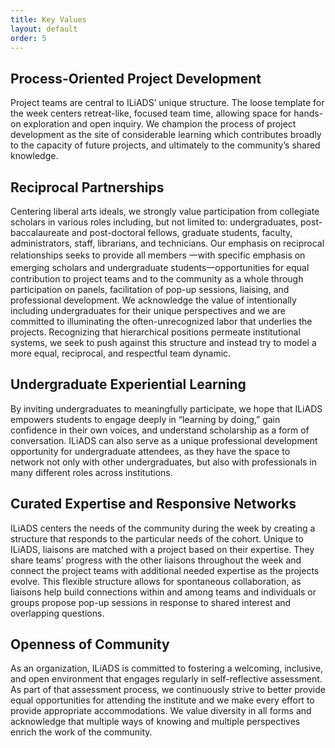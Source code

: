 ```yaml
---
title: Key Values
layout: default
order: 5
---
```


## Process-Oriented Project Development

Project teams are central to ILiADS’ unique structure. The loose template for the week centers retreat-like, focused team time, allowing space for hands-on exploration and open inquiry. We champion the process of project development as the site of considerable learning which contributes broadly to the capacity of future projects, and ultimately to the community’s shared knowledge.

## Reciprocal Partnerships

Centering liberal arts ideals, we strongly value participation from collegiate scholars in various roles including, but not limited to: undergraduates, post-baccalaureate and post-doctoral fellows, graduate students, faculty, administrators, staff, librarians, and technicians. Our emphasis on reciprocal relationships seeks to provide all members 一with specific emphasis on emerging scholars and undergraduate students一opportunities for equal contribution to project teams and to the community as a whole through participation on panels, facilitation of pop-up sessions, liaising, and professional development. We acknowledge the value of intentionally including undergraduates for their unique perspectives and we are committed to illuminating the often-unrecognized labor that underlies the projects. Recognizing that hierarchical positions permeate institutional systems, we seek to push against this structure and instead try to model a more equal, reciprocal, and respectful team dynamic.

## Undergraduate Experiential Learning

By inviting undergraduates to meaningfully participate, we hope that ILiADS empowers students to engage deeply in “learning by doing,” gain confidence in their own voices, and understand scholarship as a form of conversation. ILiADS can also serve as a unique professional development opportunity for undergraduate attendees, as they have the space to network not only with other undergraduates, but also with professionals in many different roles across institutions.

## Curated Expertise and Responsive Networks

ILiADS centers the needs of the community during the week by creating a structure that responds to the particular needs of the cohort. Unique to ILiADS, liaisons are matched with a project based on their expertise. They share teams’ progress with the other liaisons throughout the week and connect the project teams with additional needed expertise as the projects evolve. This flexible structure allows for spontaneous collaboration, as liaisons help build connections within and among teams and individuals or groups propose pop-up sessions in response to shared interest and overlapping questions.

## Openness of Community

As an organization, ILiADS is committed to fostering a welcoming, inclusive, and open environment that engages regularly in self-reflective assessment. As part of that assessment process, we continuously strive to better provide equal opportunities for attending the institute and we make every effort to provide appropriate accommodations. We value diversity in all forms and acknowledge that multiple ways of knowing and multiple perspectives enrich the work of the community. 